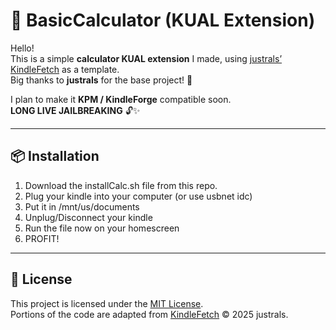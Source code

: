 # 📱 BasicCalculator (KUAL Extension)

Hello!  
This is a simple **calculator KUAL extension** I made, using [justrals’ KindleFetch](https://github.com/justrals/kindlefetch) as a template.  
Big thanks to **justrals** for the base project! 🙏

I plan to make it **KPM / KindleForge** compatible soon.  
**LONG LIVE JAILBREAKING** 🔓✨

---

## 📦 Installation

1. Download the installCalc.sh file from this repo.
2. Plug your kindle into your computer (or use usbnet idc)
3. Put it in /mnt/us/documents
4. Unplug/Disconnect your kindle
5. Run the file now on your homescreen
6. PROFIT!

---

## 📝 License

This project is licensed under the [MIT License](./LICENCE).  
Portions of the code are adapted from [KindleFetch](https://github.com/justrals/kindlefetch) © 2025 justrals.


